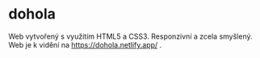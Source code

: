# dohola
Web vytvořený s využitím HTML5 a CSS3. Responzivní a zcela smyšlený. Web je k vidění na https://dohola.netlify.app/ .
